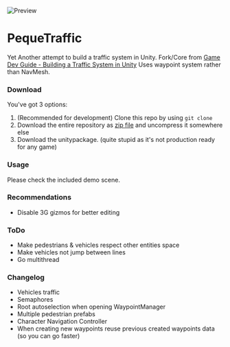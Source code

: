 ![Preview](https://cldup.com/dTxpPi9lDf.thumb.png)

# PequeTraffic

Yet Another attempt to build a traffic system in Unity.
Fork/Core from [Game Dev Guide - Building a Traffic System in Unity](https://www.youtube.com/watch?v=MXCZ-n5VyJc)
Uses waypoint system rather than NavMesh.

### Download

You've got 3 options:
1. (Recommended for development) Clone this repo by using `git clone `
1. Download the entire repository as [zip file]() and uncompress it somewhere else
2. Download the unitypackage. (quite stupid as it's not production ready for any game)

### Usage

Please check the included demo scene.

### Recommendations

- Disable 3G gizmos for better editing

### ToDo

- Make pedestrians & vehicles respect other entities space
- Make vehicles not jump between lines
- Go multithread


### Changelog
- Vehicles traffic
- Semaphores
- Root autoselection when opening WaypointManager
- Multiple pedestrian prefabs
- Character Navigation Controller
- When creating new waypoints reuse previous created waypoints data (so you can go faster)